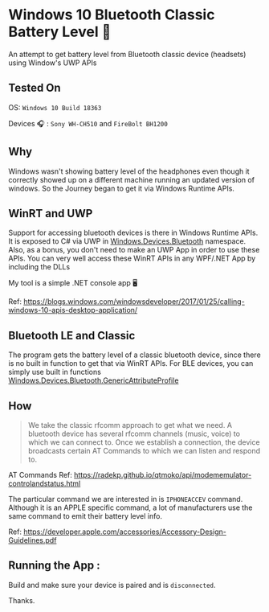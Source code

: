 # Windows 10 Bluetooth Classic Battery Level 🔋
An attempt to get battery level from Bluetooth classic device (headsets) using Window's UWP APIs 

## Tested On
OS: `Windows 10 Build 18363`

Devices :headphones: : `Sony WH-CH510` and `FireBolt BH1200`

## Why
Windows wasn't showing battery level of the headphones even though it correctly showed up on a different machine running an updated version of windows. So the Journey began to get it via Windows Runtime APIs.

## WinRT and UWP
Support for accessing bluetooth devices is there in Windows Runtime APIs. It is exposed to C# via UWP in [Windows.Devices.Bluetooth](https://docs.microsoft.com/en-us/uwp/api/windows.devices.bluetooth) namespace. Also, as a bonus, you don't need to make an UWP App in order to use these APIs. You can very well access these WinRT APIs in any WPF/.NET App by including the DLLs

My tool is a simple .NET console app :desktop_computer:

Ref: https://blogs.windows.com/windowsdeveloper/2017/01/25/calling-windows-10-apis-desktop-application/ 

## Bluetooth LE and Classic
The program gets the battery level of a classic bluetooth device, since there is no built in function to get that via WinRT APIs. For BLE devices, you can simply use built in functions [Windows.Devices.Bluetooth.GenericAttributeProfile](https://docs.microsoft.com/en-us/uwp/api/windows.devices.bluetooth.genericattributeprofile)

## How
>We take the classic rfcomm approach to get what we need. A bluetooth device has several rfcomm channels (music, voice) to which we can connect to. Once we establish a connection, the device broadcasts certain AT Commands to which we can listen and respond to.

AT Commands Ref: https://radekp.github.io/qtmoko/api/modememulator-controlandstatus.html

The particular command we are interested in is `IPHONEACCEV` command. Although it is an APPLE specific command, a lot of manufacturers use the same command to emit their battery level info.

Ref: https://developer.apple.com/accessories/Accessory-Design-Guidelines.pdf

## Running the App :
Build and make sure your device is paired and is `disconnected`. 

Thanks.

